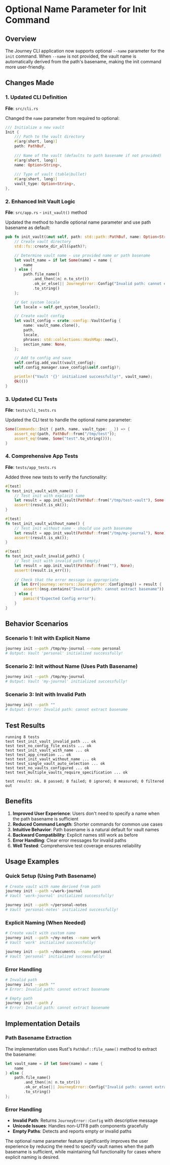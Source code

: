 # Optional Name Parameter for Init Command

## Overview

The Journey CLI application now supports optional `--name` parameter for the `init` command. When `--name` is not provided, the vault name is automatically derived from the path's basename, making the init command more user-friendly.

## Changes Made

### 1. Updated CLI Definition

**File**: `src/cli.rs`

Changed the `name` parameter from required to optional:

```rust
/// Initialize a new vault
Init {
    /// Path to the vault directory
    #[arg(short, long)]
    path: PathBuf,
    
    /// Name of the vault (defaults to path basename if not provided)
    #[arg(short, long)]
    name: Option<String>,
    
    /// Type of vault (table|bullet)
    #[arg(short, long)]
    vault_type: Option<String>,
},
```

### 2. Enhanced Init Vault Logic

**File**: `src/app.rs` - `init_vault()` method

Updated the method to handle optional name parameter and use path basename as default:

```rust
pub fn init_vault(&mut self, path: std::path::PathBuf, name: Option<String>) -> Result<(), JourneyError> {
    // Create vault directory
    std::fs::create_dir_all(&path)?;

    // Determine vault name - use provided name or path basename
    let vault_name = if let Some(name) = name {
        name
    } else {
        path.file_name()
            .and_then(|n| n.to_str())
            .ok_or_else(|| JourneyError::Config("Invalid path: cannot extract basename".to_string()))?
            .to_string()
    };

    // Get system locale
    let locale = self.get_system_locale();

    // Create vault config
    let vault_config = crate::config::VaultConfig {
        name: vault_name.clone(),
        path,
        locale,
        phrases: std::collections::HashMap::new(),
        section_name: None,
    };

    // Add to config and save
    self.config.add_vault(vault_config);
    self.config_manager.save_config(&self.config)?;

    println!("Vault '{}' initialized successfully!", vault_name);
    Ok(())
}
```

### 3. Updated CLI Tests

**File**: `tests/cli_tests.rs`

Updated the CLI test to handle the optional name parameter:

```rust
Some(Commands::Init { path, name, vault_type: _ }) => {
    assert_eq!(path, PathBuf::from("/tmp/test"));
    assert_eq!(name, Some("test".to_string()));
}
```

### 4. Comprehensive App Tests

**File**: `tests/app_tests.rs`

Added three new tests to verify the functionality:

```rust
#[test]
fn test_init_vault_with_name() {
    // Test init with explicit name
    let result = app.init_vault(PathBuf::from("/tmp/test-vault"), Some("my-vault".to_string()));
    assert!(result.is_ok());
}

#[test]
fn test_init_vault_without_name() {
    // Test init without name - should use path basename
    let result = app.init_vault(PathBuf::from("/tmp/my-journal"), None);
    assert!(result.is_ok());
}

#[test]
fn test_init_vault_invalid_path() {
    // Test init with invalid path (empty)
    let result = app.init_vault(PathBuf::from(""), None);
    assert!(result.is_err());
    
    // Check that the error message is appropriate
    if let Err(journey::errors::JourneyError::Config(msg)) = result {
        assert!(msg.contains("Invalid path: cannot extract basename"));
    } else {
        panic!("Expected Config error");
    }
}
```

## Behavior Scenarios

### Scenario 1: Init with Explicit Name
```bash
journey init --path /tmp/my-journal --name personal
# Output: Vault 'personal' initialized successfully!
```

### Scenario 2: Init without Name (Uses Path Basename)
```bash
journey init --path /tmp/my-journal
# Output: Vault 'my-journal' initialized successfully!
```

### Scenario 3: Init with Invalid Path
```bash
journey init --path ""
# Output: Error: Invalid path: cannot extract basename
```

## Test Results

```
running 8 tests
test test_init_vault_invalid_path ... ok
test test_no_config_file_exists ... ok
test test_init_vault_with_name ... ok
test test_app_creation ... ok
test test_init_vault_without_name ... ok
test test_single_vault_auto_selection ... ok
test test_no_vaults_configured ... ok
test test_multiple_vaults_require_specification ... ok

test result: ok. 8 passed; 0 failed; 0 ignored; 0 measured; 0 filtered out
```

## Benefits

1. **Improved User Experience**: Users don't need to specify a name when the path basename is sufficient
2. **Reduced Command Length**: Shorter commands for common use cases
3. **Intuitive Behavior**: Path basename is a natural default for vault names
4. **Backward Compatibility**: Explicit names still work as before
5. **Error Handling**: Clear error messages for invalid paths
6. **Well Tested**: Comprehensive test coverage ensures reliability

## Usage Examples

### Quick Setup (Using Path Basename)
```bash
# Create vault with name derived from path
journey init --path ~/work-journal
# Vault 'work-journal' initialized successfully!

journey init --path ~/personal-notes
# Vault 'personal-notes' initialized successfully!
```

### Explicit Naming (When Needed)
```bash
# Create vault with custom name
journey init --path ~/my-notes --name work
# Vault 'work' initialized successfully!

journey init --path ~/documents --name personal
# Vault 'personal' initialized successfully!
```

### Error Handling
```bash
# Invalid path
journey init --path ""
# Error: Invalid path: cannot extract basename

# Empty path
journey init --path /
# Error: Invalid path: cannot extract basename
```

## Implementation Details

### Path Basename Extraction
The implementation uses Rust's `PathBuf::file_name()` method to extract the basename:

```rust
let vault_name = if let Some(name) = name {
    name
} else {
    path.file_name()
        .and_then(|n| n.to_str())
        .ok_or_else(|| JourneyError::Config("Invalid path: cannot extract basename".to_string()))?
        .to_string()
};
```

### Error Handling
- **Invalid Path**: Returns `JourneyError::Config` with descriptive message
- **Unicode Issues**: Handles non-UTF8 path components gracefully
- **Empty Paths**: Detects and reports empty or invalid paths

The optional name parameter feature significantly improves the user experience by reducing the need to specify vault names when the path basename is sufficient, while maintaining full functionality for cases where explicit naming is desired.
